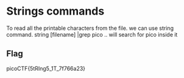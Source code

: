 # Strings commands
To read all the printable characters from the file. we can use string command.
 string [filename] |grep pico .. will search for pico inside it

## Flag
picoCTF{5tRIng5_1T_7f766a23}
